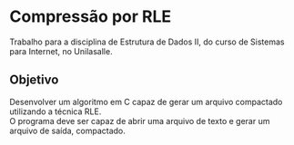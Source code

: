 # Compressão por RLE

Trabalho para a disciplina de Estrutura de Dados II, do curso de Sistemas para Internet, no Unilasalle.

## Objetivo

Desenvolver um algoritmo em C capaz de gerar um arquivo compactado utilizando a técnica RLE.    
O programa deve ser capaz de abrir uma arquivo de texto e gerar um arquivo de saída,
compactado.
